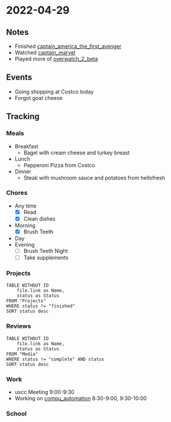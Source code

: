 # 2022-04-29
## Notes
- Finished [captain_america_the_first_avenger](../Media/Movies/captain_america_the_first_avenger.md)
- Watched [captain_marvel](../Media/Movies/captain_marvel.md)
- Played more of [overwatch_2_beta](../Media/Videogames/overwatch_2_beta.md)

## Events
- Going shopping at Costco today
- Forgot goat cheese

## Tracking
### Meals
- Breakfast
	- Bagel with cream cheese and turkey breast
- Lunch
	- Pepperoni Pizza from Costco
- Dinner
	- Steak with mushroom sauce and potatoes from hellofresh 

### Chores
- Any time
	- [x] Read
	- [x] Clean dishes
- Morning
	- [x] Brush Teeth
- Day
- Evening
	- [ ] Brush Teeth Night
	- [ ] Take supplements

### Projects
```dataview
TABLE WITHOUT ID
	file.link as Name,
	status as Status
FROM "Projects"
WHERE status != "finished"
SORT status desc
```

### Reviews
```dataview
TABLE WITHOUT ID
	file.link as Name,
	status as Status
FROM "Media"
WHERE status != "complete" AND status
SORT status desc
```

### Work
- uscc Meeting 9:00-9:30
- Working on [compu_automation](compu_automation.md) 8:30-9:00, 9:30-10:00

### School

